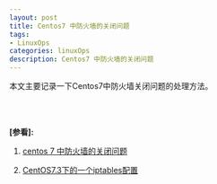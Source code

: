 ```yaml
---
layout: post
title: Centos7 中防火墙的关闭问题
tags:
- LinuxOps
categories: linuxOps
description: Centos7 中防火墙的关闭问题
---
```



本文主要记录一下Centos7中防火墙关闭问题的处理方法。

<!-- more -->







<br />
<br />

**[参看]:**

1. [centos 7 中防火墙的关闭问题](http://blog.csdn.net/song_csdn1550/article/details/51768671)

2. [CentOS7.3下的一个iptables配置](https://www.cnblogs.com/alwu007/p/6693822.html)
<br />
<br />
<br />


